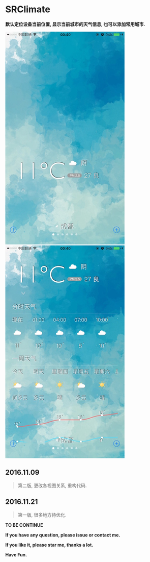 # SRClimate

**默认定位设备当前位置, 显示当前城市的天气信息, 也可以添加常用城市.**

![image](./show1.jpg)
![image](./show2.jpg)

## 2016.11.09
> 第二版, 更改各视图关系, 重构代码.


## 2016.11.21
> 第一版, 很多地方待优化.

**TO BE CONTINUE**

**If you have any question, please issue or contact me.**

**If you like it, please star me, thanks a lot.**

**Have Fun.**
